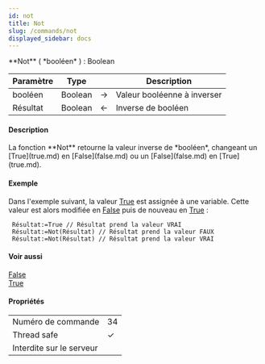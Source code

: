 ```yaml
---
id: not
title: Not
slug: /commands/not
displayed_sidebar: docs
---
```


<!--REF #_command_.Not.Syntax-->**Not** ( *booléen* ) : Boolean<!-- END REF-->
<!--REF #_command_.Not.Params-->
| Paramètre | Type |  | Description |
| --- | --- | --- | --- |
| booléen | Boolean | &#8594;  | Valeur booléenne à inverser |
| Résultat | Boolean | &#8592; | Inverse de booléen |

<!-- END REF-->

#### Description 

<!--REF #_command_.Not.Summary-->La fonction **Not** retourne la valeur inverse de *booléen*, changeant un [True](true.md) en [False](false.md) ou un [False](false.md) en [True](true.md).<!-- END REF--> 

#### Exemple 

Dans l'exemple suivant, la valeur [True](true.md) est assignée à une variable. Cette valeur est alors modifiée en [False](false.md) puis de nouveau en [True](true.md) : 

```4d
 Résultat:=True // Résultat prend la valeur VRAI
 Résultat:=Not(Résultat) // Résultat prend la valeur FAUX
 Résultat:=Not(Résultat) // Résultat prend la valeur VRAI
```

#### Voir aussi 

[False](false.md)  
[True](true.md)  

#### Propriétés
|  |  |
| --- | --- |
| Numéro de commande | 34 |
| Thread safe | &check; |
| Interdite sur le serveur ||


